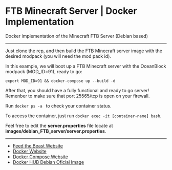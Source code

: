 # FTB Minecraft Server | Docker Implementation
Docker implementation of the Minecraft FTB Server (Debian based)
***

Just clone the rep, and then build the FTB Minecraft server image with the desired modpack (you will need the mod pack id).

In this example, we will boot up a FTB Minecraft server with the OceanBlock modpack (MOD_ID=91), ready to go:


`export MOD_ID=91 && docker-compose up --build -d `

After that, you should have a fully functional and ready to go server!
Remenber to make sure that port 25565/tcp is open on your firewall.

Run `docker ps -a ` to check your container status.

To access the container, just run `docker exec -it [container-name] bash`.

Feel free to edit the **server.properties** file locate at **images/debian_FTB_server/server.properties**.

***

- [Feed the Beast Website](https://feed-the-beast.com/)
- [Docker Website](https://www.docker.com)
- [Docker Compose Website](https://docs.docker.com/compose/)
- [Docker HUB Debian Oficial Image](https://hub.docker.com/_/debian)
